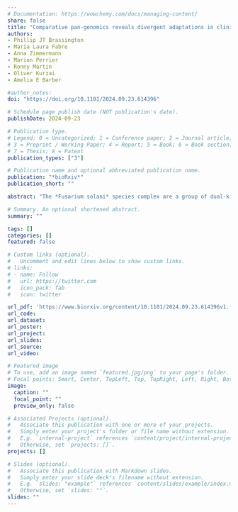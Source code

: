```yaml
---
# Documentation: https://wowchemy.com/docs/managing-content/
share: false
title: "Comparative pan-genomics reveals divergent adaptations in clinically-relevant members of the Fusarium solani species complex"
authors:
- Phillip JT Brassington
- Maria Laura Fabre
- Anna Zimmermann
- Marion Perrier
- Ronny Martin
- Oliver Kurzai
- Amelia E Barber

#author_notes:
doi: "https://doi.org/10.1101/2024.09.23.614396"

# Schedule page publish date (NOT publication's date).
publishDate: 2024-09-23

# Publication type.
# Legend: 0 = Uncategorized; 1 = Conference paper; 2 = Journal article;
# 3 = Preprint / Working Paper; 4 = Report; 5 = Book; 6 = Book section;
# 7 = Thesis; 8 = Patent
publication_types: ["3"]

# Publication name and optional abbreviated publication name.
publication: "*bioRxiv*"
publication_short: ""

abstract: "The *Fusarium solani* species complex are a group of dual-kingdom fungal pathogens capable of causing devastating disease on a wide range of host plants and life-threatening infections in humans that are difficult to treat. In this study, we generate highly contiguous genomes for three clinical isolates of *Fusarium keratoplasticum* and three clinical isolates of *Fusarium petroliphilum* and compare them with other genomes of the FSSC from plant and animal sources. We find that human pathogenicity is polyphyletic within the FSSC, including in *F. keratoplasticum*. Pan-genome analysis revealed a high degree of gene presence-absence in the complex, with only 41% of genes (11,079/27,068) found in all samples and the presence of accessory chromosomes encoding isolate- and species-specific genes. We also defined conserved long non-coding RNAs (lncRNAs) between *F. keratoplasticum* and *F. petroliphilum*, revealing that they show a similar low degree of presence-absence variation. Secondary metabolite analysis revealed a conserved core set of biosynthetic gene clusters across the FSSC, as well as a unique cluster potentially linked to keratitis. Transcriptomic analysis under stress conditions showed minimal differential gene expression, indicating that both *F. keratoplasticum* and *F. petroliphilum* are well adapted to human infection-relevant conditions. This study provides valuable insights into the evolutionary dynamics, genomic architecture, and potential pathogenicity mechanisms of the FSSC, with implications for understanding multi-kingdom virulence, of increasing relevance as climate change potentially increases the number of fungal species that can grow at human temperatures."

# Summary. An optional shortened abstract.
summary: ""

tags: []
categories: []
featured: false

# Custom links (optional).
#   Uncomment and edit lines below to show custom links.
# links:
# - name: Follow
#   url: https://twitter.com
#   icon_pack: fab
#   icon: twitter

url_pdf: 'https://www.biorxiv.org/content/10.1101/2024.09.23.614396v1.full.pdf'
url_code:
url_dataset:
url_poster:
url_project:
url_slides:
url_source:
url_video:

# Featured image
# To use, add an image named `featured.jpg/png` to your page's folder. 
# Focal points: Smart, Center, TopLeft, Top, TopRight, Left, Right, BottomLeft, Bottom, BottomRight.
image:
  caption: ""
  focal_point: ""
  preview_only: false

# Associated Projects (optional).
#   Associate this publication with one or more of your projects.
#   Simply enter your project's folder or file name without extension.
#   E.g. `internal-project` references `content/project/internal-project/index.md`.
#   Otherwise, set `projects: []`.
projects: []

# Slides (optional).
#   Associate this publication with Markdown slides.
#   Simply enter your slide deck's filename without extension.
#   E.g. `slides: "example"` references `content/slides/example/index.md`.
#   Otherwise, set `slides: ""`.
slides: ""
---
```

